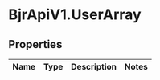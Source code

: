# BjrApiV1.UserArray

## Properties
Name | Type | Description | Notes
------------ | ------------- | ------------- | -------------
